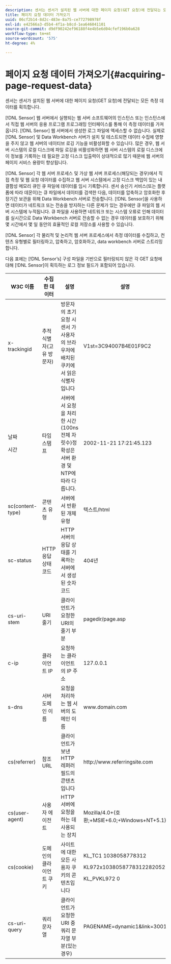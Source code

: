 ```yaml
---
description: 센서는 센서가 설치된 웹 서버에 대한 페이지 요청(GET 요청)에 전달되는 모든 측정 데이터를 획득합니다.
title: 페이지 요청 데이터 가져오기
uuid: 06cf2b14-8d2c-483e-8a75-ce772798978f
exl-id: e42566a3-d5b4-4f1a-b8cd-1ea646041101
source-git-commit: d9df90242ef96188f4e4b5e6d04cfef196b0a628
workflow-type: tm+mt
source-wordcount: '575'
ht-degree: 4%

---
```


# 페이지 요청 데이터 가져오기{#acquiring-page-request-data}

센서는 센서가 설치된 웹 서버에 대한 페이지 요청(GET 요청)에 전달되는 모든 측정 데이터를 획득합니다.

[!DNL Sensor] 웹 서버에서 실행되는 웹 서버 소프트웨어의 인스턴스 또는 인스턴스에서 직접 웹 서버의 응용 프로그램 프로그래밍 인터페이스를 통해 이 측정 데이터를 가져옵니다. [!DNL Sensor] 웹 서버에서 생성한 로그 파일에 액세스할 수 없습니다. 실제로 [!DNL Sensor] 및 Data Workbench 서버가 설치 및 테스트되면 데이터 수집에 영향을 주지 않고 웹 서버의 네이티브 로깅 기능을 비활성화할 수 있습니다. 많은 경우, 웹 서버 시스템의 로컬 디스크에 파일 로깅을 비활성화하면 웹 서버 시스템의 로컬 디스크에 이 정보를 기록하는 데 필요한 고정 디스크 입출력이 상대적으로 많기 때문에 웹 서버의 페이지 서비스 용량이 향상됩니다.

[!DNL Sensor] 각 웹 서버 프로세스 및 가상 웹 서버 프로세스(해당되는 경우)에서 직접 측정 및 웹 요청 데이터를 수집하고 웹 서버 시스템에서 고정 디스크 백업이 있는 내결함성 메모리 큐인 큐 파일에 데이터를 임시 기록합니다. 센서 송신기 서비스(또는 플랫폼에 따라 데몬이)는 큐 파일에서 데이터를 검색한 다음, 데이터를 압축하고 암호화한 후 장기간 보관을 위해 Data Workbench 서버로 전송합니다. [!DNL Sensor]을 사용하면 데이터가 네트워크 또는 전송을 방지하는 다른 문제가 있는 경우에만 큐 파일의 웹 서버 시스템에 누적됩니다. 큐 파일을 사용하면 네트워크 또는 시스템 오류로 인해 데이터를 실시간으로 Data Workbench 서버로 전송할 수 없는 경우 데이터를 보호하기 위해 몇 시간에서 몇 일 동안의 효율적인 로컬 저장소를 사용할 수 있습니다.

[!DNL Sensor] 각 물리적 및 논리적 웹 서버 프로세스에서 측정 데이터를 수집하고, 컨텐츠 유형별로 필터링하고, 압축하고, 암호화하고, data workbench 서버로 스트리밍합니다.

다음 표에는 [!DNL Sensor’s] 구성 파일을 기반으로 필터링되지 않은 각 GET 요청에 대해 [!DNL Sensor]이 획득하는 로그 정보 필드가 포함되어 있습니다.

<table id="table_5F65474150EC41648B35D0B031FB9B15"> 
 <thead> 
  <tr> 
   <th colname="col1" class="entry"> W3C 이름 </th> 
   <th colname="col2" class="entry"> 수집한 데이터 </th> 
   <th colname="col3" class="entry"> 설명 </th> 
   <th colname="col4" class="entry"> 설명 </th> 
  </tr> 
 </thead>
 <tbody> 
  <tr> 
   <td colname="col1"> x-trackingid </td> 
   <td colname="col2"> 추적 식별자(고유 방문자) </td> 
   <td colname="col3"> 방문자의 초기 요청 시 <span class="wintitle"> 센서 </span>가 사용자의 브라우저에 배치된 쿠키에서 읽은 식별자입니다 </td> 
   <td colname="col4"> V1st=3C94007B4E01F9C2 </td> 
  </tr> 
  <tr> 
   <td colname="col1"> <p>날짜 </p> <p>시간 </p> </td> 
   <td colname="col2"> 타임스탬프 </td> 
   <td colname="col3"> 서버에서 요청을 처리한 시간(100ns 전체 자릿수)정확성은 서버 환경 및 NTP에 따라 다릅니다. </td> 
   <td colname="col4"> 2002-11-21 17:21:45.123 </td> 
  </tr> 
  <tr> 
   <td colname="col1"> sc(content-type) </td> 
   <td colname="col2"> 콘텐츠 유형 </td> 
   <td colname="col3"> 서버에서 반환된 개체 유형 </td> 
   <td colname="col4"> 텍스트/html </td> 
  </tr> 
  <tr> 
   <td colname="col1"> sc-status </td> 
   <td colname="col2"> HTTP 응답 상태 코드 </td> 
   <td colname="col3"> HTTP 서버의 응답 상태를 기록하는 서버에서 생성된 숫자 코드 </td> 
   <td colname="col4"> 404년 </td> 
  </tr> 
  <tr> 
   <td colname="col1"> cs-uri-stem </td> 
   <td colname="col2"> URI 줄기 </td> 
   <td colname="col3"> 클라이언트가 요청한 URI의 줄기 부분 </td> 
   <td colname="col4"> <span class="filepath"> pagedir/page.asp  </span> </td> 
  </tr> 
  <tr> 
   <td colname="col1"> c-ip </td> 
   <td colname="col2"> 클라이언트 IP </td> 
   <td colname="col3"> 요청하는 클라이언트의 IP 주소 </td> 
   <td colname="col4"> 127.0.0.1 </td> 
  </tr> 
  <tr> 
   <td colname="col1"> s-dns </td> 
   <td colname="col2"> 서버 도메인 이름 </td> 
   <td colname="col3"> 요청을 처리하는 웹 서버의 도메인 이름 </td> 
   <td colname="col4"> <span class="filepath"> www.domain.com  </span> </td> 
  </tr> 
  <tr> 
   <td colname="col1"> cs(referrer) </td> 
   <td colname="col2"> 참조 URL </td> 
   <td colname="col3"> 클라이언트가 보낸 HTTP 레퍼러 필드의 콘텐츠입니다 </td> 
   <td colname="col4"> <span class="filepath"> http://www.referringsite.com  </span> </td> 
  </tr> 
  <tr> 
   <td colname="col1"> cs(user-agent) </td> 
   <td colname="col2"> 사용자 에이전트 </td> 
   <td colname="col3"> HTTP 서버에 요청을 하는 데 사용되는 장치 </td> 
   <td colname="col4"> Mozilla/4.0+(호환;+MSIE+6.0;+Windows+NT+5.1) </td> 
  </tr> 
  <tr> 
   <td colname="col1"> cs(cookie) </td> 
   <td colname="col2"> 도메인의 클라이언트 쿠키 </td> 
   <td colname="col3"> 사이트에 대한 모든 사용자 쿠키의 콘텐츠입니다 </td> 
   <td colname="col4"> <p>KL_TC1 1038058778312 </p> <p>KL972x1038058778312282052 </p> <p>KL_PVKL972 0 </p> </td> 
  </tr> 
  <tr> 
   <td colname="col1"> cs-uri-query </td> 
   <td colname="col2"> 쿼리 문자열 </td> 
   <td colname="col3"> 클라이언트가 요청한 URI 중 쿼리 문자열 부분(있는 경우) </td> 
   <td colname="col4"> PAGENAME=dynamic1&amp;link=3001 </td> 
  </tr> 
 </tbody> 
</table>
